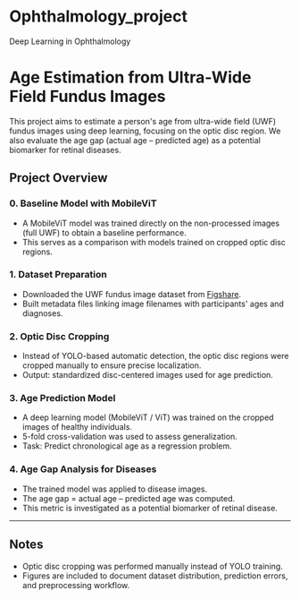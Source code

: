 # Ophthalmology_project
Deep Learning in Ophthalmology

# Age Estimation from Ultra-Wide Field Fundus Images

This project aims to estimate a person's age from ultra-wide field (UWF) fundus images using deep learning, focusing on the optic disc region. We also evaluate the age gap (actual age – predicted age) as a potential biomarker for retinal diseases.

## Project Overview

### 0. Baseline Model with MobileViT
- A MobileViT model was trained directly on the non-processed images (full UWF) to obtain a baseline performance.
- This serves as a comparison with models trained on cropped optic disc regions.

### 1. Dataset Preparation
- Downloaded the UWF fundus image dataset from [Figshare](https://springernature.figshare.com/articles/dataset/Open_ultrawidefield_fundus_image_dataset_with_disease_diagnosis_and_clinical_image_quality_assessment/26936446?file=49014559).
- Built metadata files linking image filenames with participants' ages and diagnoses.

### 2. Optic Disc Cropping
- Instead of YOLO-based automatic detection, the optic disc regions were cropped manually to ensure precise localization.
- Output: standardized disc-centered images used for age prediction.

### 3. Age Prediction Model
- A deep learning model (MobileViT / ViT) was trained on the cropped images of healthy individuals.
- 5-fold cross-validation was used to assess generalization.
- Task: Predict chronological age as a regression problem.

### 4. Age Gap Analysis for Diseases
- The trained model was applied to disease images.
- The age gap = actual age – predicted age was computed.
- This metric is investigated as a potential biomarker of retinal disease.


---

## Notes
- Optic disc cropping was performed manually instead of YOLO training.
- Figures are included to document dataset distribution, prediction errors, and preprocessing workflow.
